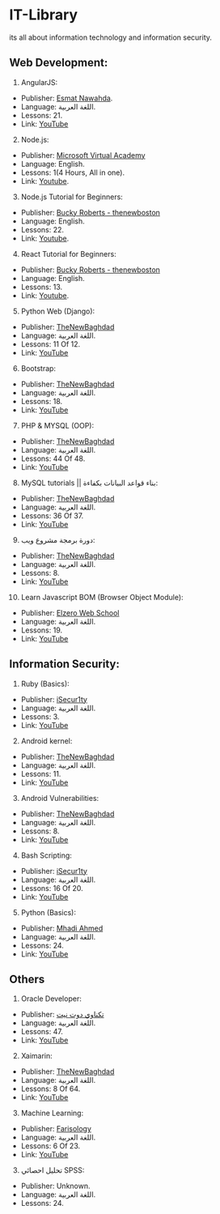 # IT-Library
its all about information technology and information security.
## Web Development:
 1. AngularJS:
- Publisher: [Esmat Nawahda](https://www.youtube.com/channel/UCx-P-iWGNb2JvH9N7K3ST7Q).
- Language: اللغة العربية.
- Lessons: 21.
- Link: [YouTube](https://www.youtube.com/watch?v=40VaGsfDSYE&list=PLyFOJInvFZQmkIHB7iB9FhCsRp5cmM6hF)
 2.  Node.js:
- Publisher: [Microsoft Virtual Academy](https://www.youtube.com/channel/UCEayK1pXZjg7_SW_bKQFIyg)
- Language: English.
- Lessons:  1(4 Hours, All in one).
- Link: [Youtube](https://www.youtube.com/watch?v=4QrGCSse1_8).
 3. Node.js Tutorial for Beginners:
- Publisher: [Bucky Roberts - thenewboston](https://www.youtube.com/user/thenewboston)
- Language: English.
- Lessons:  22.
- Link: [Youtube](https://www.youtube.com/watch?v=-u-j7uqU7sI&list=PL6gx4Cwl9DGBMdkKFn3HasZnnAqVjzHn_).
 4. React Tutorial for Beginners:
- Publisher: [Bucky Roberts - thenewboston](https://www.youtube.com/user/thenewboston)
- Language: English.
- Lessons:  13.
- Link: [Youtube](https://www.youtube.com/watch?v=-AbaV3nrw6E&list=PL6gx4Cwl9DGBuKtLgPR_zWYnrwv-JllpA).
 5. Python Web (Django):
- Publisher: [TheNewBaghdad 
](https://www.youtube.com/channel/UCgntwWFdMDPq0eNhaQ0LHIQ)
- Language: اللغة العربية.
- Lessons: 11 Of 12.
- Link: [YouTube](https://www.youtube.com/watch?v=PM8S-ZKB3k8&list=PLF8OvnCBlEY3VqZkeKeyVdJ_J1Ek0ECbs)
 6. Bootstrap:
 - Publisher: [TheNewBaghdad 
](https://www.youtube.com/channel/UCgntwWFdMDPq0eNhaQ0LHIQ)
- Language: اللغة العربية.
- Lessons: 18.
- Link: [YouTube](https://www.youtube.com/watch?v=YuQ4qgdc0rs&list=PLF8OvnCBlEY0odsdGnIZWiiMD_yCtyaV7)
 7. PHP & MYSQL (OOP):
 - Publisher: [TheNewBaghdad 
](https://www.youtube.com/channel/UCgntwWFdMDPq0eNhaQ0LHIQ)
- Language: اللغة العربية.
- Lessons: 44 Of 48.
- Link: [YouTube](https://www.youtube.com/watch?v=GUsEJxOochU&list=PLF8OvnCBlEY1bFcTW9JKKO7WJn_Bf9LZ1)
 8. MySQL tutorials ||  بناء قواعد البيانات بكفاءة:
 - Publisher: [TheNewBaghdad 
](https://www.youtube.com/channel/UCgntwWFdMDPq0eNhaQ0LHIQ)
- Language: اللغة العربية.
- Lessons: 36 Of 37.
- Link: [YouTube](https://www.youtube.com/watch?v=Apq8FuGNODM&list=PLF8OvnCBlEY25O_Ql0CrgQUAc5NVYkWF2)
 9. دورة برمجة مشروع ويب:
 - Publisher: [TheNewBaghdad 
](https://www.youtube.com/channel/UCgntwWFdMDPq0eNhaQ0LHIQ)
- Language: اللغة العربية.
- Lessons: 8.
- Link: [YouTube](https://www.youtube.com/watch?v=CIYfcLR9MlE&list=PLF8OvnCBlEY1RkAoaRg78nncyfugtuU1J)
 10.  Learn Javascript BOM (Browser Object Module):
 - Publisher: [Elzero Web School 
](https://www.youtube.com/channel/UCSNkfKl4cU-55Nm-ovsvOHQ)
- Language: اللغة العربية.
- Lessons: 19.
- Link: [YouTube](https://www.youtube.com/watch?v=cMW4963o6Qo&list=PLDoPjvoNmBAy9nFRJgVYgEID8xE2a6q6V)
 
## Information Security:
 1. Ruby (Basics):
- Publisher: [iSecur1ty](https://www.youtube.com/user/iSecur1tycommunity)
- Language: اللغة العربية.
- Lessons: 3.
- Link: [YouTube](https://www.youtube.com/watch?v=wYE52czyUSU&list=PLqi7yZF-SFcZbMoYlHRoLgCswBzmf8jAn)
 2. Android kernel:
- Publisher: [TheNewBaghdad 
](https://www.youtube.com/channel/UCgntwWFdMDPq0eNhaQ0LHIQ)
- Language: اللغة العربية.
- Lessons: 11.
- Link: [YouTube](https://www.youtube.com/watch?v=pWMyLDF3LCs&list=PLF8OvnCBlEY0Iqgkm_QQnHHp_-L8oAUSO)
 3. Android Vulnerabilities:
- Publisher: [TheNewBaghdad 
](https://www.youtube.com/channel/UCgntwWFdMDPq0eNhaQ0LHIQ)
- Language: اللغة العربية.
- Lessons: 8.
- Link: [YouTube](https://www.youtube.com/watch?v=Bo0TPPLotds&list=PLF8OvnCBlEY2f7r1Ei65-xJpet8xLYm5d)
 4. Bash Scripting:
- Publisher: [iSecur1ty](https://www.youtube.com/user/iSecur1tycommunity)
- Language: اللغة العربية.
- Lessons: 16 Of 20.
- Link: [YouTube](https://www.youtube.com/watch?v=aetH-d_bpJs&list=PLqi7yZF-SFcYzox4VgUSkaksGAAIhya7B)
 5. Python (Basics):
- Publisher: [Mhadi Ahmed
](https://www.youtube.com/channel/UCgtemtVLfJNS7cXWRUnv8NA/playlist)
- Language: اللغة العربية.
- Lessons: 24.
- Link: [YouTube](https://www.youtube.com/watch?v=3ShmFjkTAhw&list=PLl7A6RG4XKeYlJI2kRX0iP0tDJ2VAxC7t)
 ## Others
 1. Oracle Developer:
- Publisher: [تكناوي دوت نيت
](https://www.youtube.com/user/technawidotnet/playlists)
- Language: اللغة العربية.
- Lessons: 47.
- Link: [YouTube](https://www.youtube.com/watch?v=ArcLyt_2NKU&list=PLs6emGC4vqRILdvp2M2EoO4GPCQ-6qnKF)
 2. Xaimarin:
- Publisher: [TheNewBaghdad 
](https://www.youtube.com/channel/UCgntwWFdMDPq0eNhaQ0LHIQ)
- Language: اللغة العربية.
- Lessons: 8 Of 64.
- Link: [YouTube](https://www.youtube.com/watch?v=jS4jb2uGy48&list=PLF8OvnCBlEY3qYheTm4gnaoWwBuBf2TUj)
 3. Machine Learning:
- Publisher: [Farisology
](https://www.youtube.com/channel/UCgntwWFdMDPq0eNhaQ0LHIQ)
- Language: اللغة العربية.
- Lessons:  6 Of 23.
- Link: [YouTube](https://www.youtube.com/watch?v=TrO3wr_D04s&list=PLH2enzYTUDTuWsXCqwBzfDC3sLn39QxEN)
 3. تحليل احصائي SPSS:
- Publisher: Unknown.
- Language: اللغة العربية.
- Lessons: 24.
